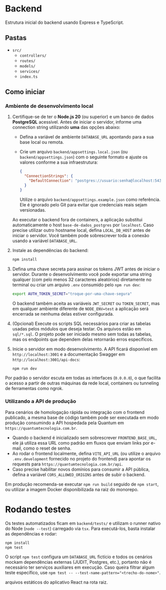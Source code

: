 # Backend

Estrutura inicial do backend usando Express e TypeScript.

## Pastas
- `src/`
  - `controllers/`
  - `routes/`
  - `models/`
  - `services/`
  - `index.ts`

## Como iniciar

### Ambiente de desenvolvimento local

1. Certifique-se de ter o **Node.js 20** (ou superior) e um banco de dados
   **PostgreSQL** acessível. Antes de iniciar o servidor, informe uma
   connection string utilizando **uma** das opções abaixo:

   - Defina a variável de ambiente `DATABASE_URL` apontando para a sua base
     local ou remota.
   - Crie um arquivo `backend/appsettings.local.json` (ou `backend/appsettings.json`)
     com o seguinte formato e ajuste os valores conforme a sua infraestrutura:

     ```json
     {
       "ConnectionStrings": {
         "DefaultConnection": "postgres://usuario:senha@localhost:5432/nomedobanco"
       }
     }
     ```

     Utilize o arquivo `backend/appsettings.example.json` como referência. Ele
     é ignorado pelo Git para evitar que credenciais reais sejam versionadas.

   Ao executar o backend fora de containers, a aplicação substitui
   automaticamente o host `base-de-dados_postgres` por `localhost`. Caso
   precise utilizar outro hostname local, defina `LOCAL_DB_HOST` antes de
   iniciar o servidor. Você também pode sobrescrever toda a conexão usando a
   variável `DATABASE_URL`.

2. Instale as dependências do backend:

   ```bash
   npm install
   ```

3. Defina uma chave secreta para assinar os tokens JWT antes de iniciar o
   servidor. Durante o desenvolvimento você pode exportar uma string qualquer
   (com pelo menos 32 caracteres aleatórios) diretamente no terminal ou criar
   um arquivo `.env` consumido pelo `npm run dev`:

   ```bash
   export AUTH_TOKEN_SECRET="troque-por-uma-chave-segura"
   ```

   O backend também aceita as variáveis `JWT_SECRET` ou `TOKEN_SECRET`, mas em
   qualquer ambiente diferente de `NODE_ENV=test` a aplicação será encerrada se
   nenhuma delas estiver configurada.

4. (Opcional) Execute os scripts SQL necessários para criar as tabelas usadas
   pelos módulos que deseja testar. Os arquivos estão em `sql/*.sql`. O
   projeto pode ser iniciado mesmo sem todas as tabelas, mas os endpoints que
   dependem delas retornarão erros específicos.
5. Inicie o servidor em modo desenvolvimento. A API ficará disponível em
   `http://localhost:3001` e a documentação Swagger em
   `http://localhost:3001/api-docs`:

   ```bash
   npm run dev
   ```

Por padrão o servidor escuta em todas as interfaces (`0.0.0.0`), o que facilita
o acesso a partir de outras máquinas da rede local, containers ou tunneling
de ferramentas como ngrok.

### Utilizando a API de produção

Para cenários de homologação rápida ou integração com o frontend publicado, a
mesma base de código também pode ser executada em modo produção consumindo a
API hospedada pela Quantum em `https://quantumtecnologia.com.br`.

- Quando o backend é inicializado sem sobrescrever `FRONTEND_BASE_URL`, ele já
  utiliza essa URL como padrão em fluxos que enviam links por e-mail, como o
  reset de senha.
- Ao rodar o frontend localmente, defina `VITE_API_URL` (ou utilize o arquivo
  `.env.development` fornecido no projeto do frontend) para apontar os
  requests para `https://quantumtecnologia.com.br/api`.
- Caso precise habilitar novos domínios para consumir a API pública, defina a
  variável `CORS_ALLOWED_ORIGINS` antes de subir o backend.

Em produção recomenda-se executar `npm run build` seguido de `npm start`, ou
utilizar a imagem Docker disponibilizada na raiz do monorepo.

# Rodando testes

Os testes automatizados ficam em `backend/tests/` e utilizam o runner nativo do
Node (`node --test`) carregado via `tsx`. Para executá-los, basta instalar as
dependências e rodar:

```bash
npm install
npm test
```

O script `npm test` configura um `DATABASE_URL` fictício e todos os cenários
mockam dependências externas (JUDIT, Postgres, etc.), portanto não é necessário
ter serviços auxiliares em execução. Caso queira filtrar algum teste específico,
use `npm test -- --test-name-pattern="<trecho-do-nome>"`.


arquivos estáticos do aplicativo React na rota raiz.
